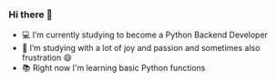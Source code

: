 ### Hi there 👋

- 💻 I’m currently studying to become a Python Backend Developer
- 🥳 I’m studying with a lot of joy and passion and sometimes also frustration 😄
- 📚 Right now I'm learning basic Python functions
